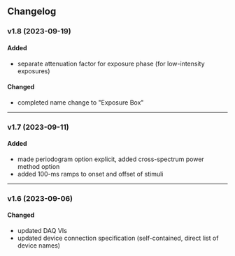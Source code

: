 ## Changelog

### v1.8 (2023-09-19)

#### Added
- separate attenuation factor for exposure phase (for low-intensity exposures)

#### Changed
- completed name change to "Exposure Box"

---

### v1.7 (2023-09-11)

#### Added
- made periodogram option explicit, added cross-spectrum power method option
- added 100-ms ramps to onset and offset of stimuli

---

### v1.6 (2023-09-06)
  
#### Changed
- updated DAQ VIs
- updated device connection specification (self-contained, direct list of device names)
 
